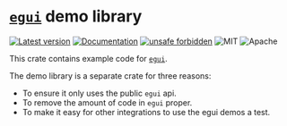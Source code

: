 # [`egui`](https://github.com/emilk/egui) demo library

[![Latest version](https://img.shields.io/crates/v/egui_demo_lib.svg)](https://crates.io/crates/egui_demo_lib)
[![Documentation](https://docs.rs/egui_demo_lib/badge.svg)](https://docs.rs/egui_demo_lib)
[![unsafe forbidden](https://img.shields.io/badge/unsafe-forbidden-success.svg)](https://github.com/rust-secure-code/safety-dance/)
![MIT](https://img.shields.io/badge/license-MIT-blue.svg)
![Apache](https://img.shields.io/badge/license-Apache-blue.svg)

This crate contains example code for [`egui`](https://github.com/emilk/egui).

The demo library is a separate crate for three reasons:

* To ensure it only uses the public `egui` api.
* To remove the amount of code in `egui` proper.
* To make it easy for other integrations to use the egui demos a test.
